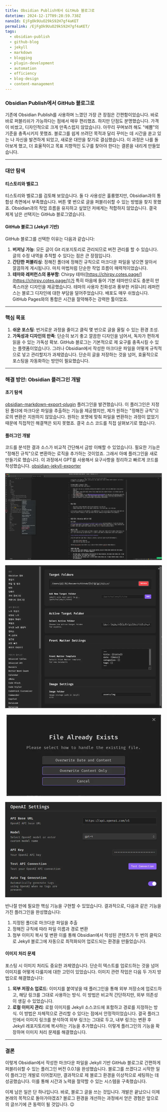 ```yaml
---
title: Obsidian Publish에서 GitHub 블로그로
datetime: 2024-12-17T09:28:59.738Z
nanoId: EjFgOk9UuO29kS92H7gf4aKET
permalink: /EjFgOk9UuO29kS92H7gf4aKET/
tags:
  - obsidian-publish
  - github-blog
  - jekyll
  - markdown
  - blogging
  - plugin-development
  - automation
  - efficiency
  - blog-design
  - content-management
---
```

### Obsidian Publish에서 GitHub 블로그로

기존에 Obsidian Publish를 사용하며 느꼈던 가장 큰 장점은 간편함이었습니다. 바로바로 퍼블리쉬가 가능하다는 점에서 매우 편리했죠. 하지만 단점도 분명했습니다. 가격이 비쌌고, 디자인적으로 크게 만족스럽지 않았습니다. 아무리 꾸며보려 해도 "예쁨"의 기준을 충족시키지 못했죠. 블로그를 쉽게 쓰려던 목적과 달리 꾸미는 데 시간을 쏟고 있는 나 자신을 발견하게 되었고, 새로운 대안을 찾기로 결심했습니다. 이 과정은 나를 돌아보게 했고, 더 효율적이고 목표 지향적인 도구를 찾아야 한다는 결론을 내리게 만들었습니다.

---

### 대안 탐색

#### 티스토리와 벨로그

티스토리와 벨로그를 검토해 보았습니다. 둘 다 사용성은 훌륭했지만, Obsidian과의 통합성 측면에서 부족했습니다. 버튼 몇 번으로 글을 퍼블리쉬할 수 있는 방법을 찾지 못했죠. Obsidian과의 작업 흐름을 유지하고 싶었던 저에게는 적합하지 않았습니다. 결국 제게 남은 선택지는 GitHub 블로그였습니다.

#### GitHub 블로그 (Jekyll 기반)

GitHub 블로그를 선택한 이유는 다음과 같습니다:

1. **버저닝 가능**: 모든 글이 Git 리포지토리로 관리되므로 버전 관리를 할 수 있습니다. 글의 수정 내역을 추적할 수 있다는 점은 큰 장점입니다.
2. **간단한 퍼블리싱**: 정해진 폴더에 정해진 규칙으로 마크다운 파일을 넣으면 알아서 깔끔하게 게시됩니다. 마치 마법처럼 단순한 작업 흐름이 매력적이었습니다.
3. **테마와 레퍼런스의 풍부함**: Chirpy 테마([https://chirpy.cotes.page/](https://chirpy.cotes.page/))가 특히 마음에 들어 기본 테마만으로도 충분히 만족스러운 디자인을 제공했습니다. 테마의 사용자 친화성과 풍부한 커뮤니티 레퍼런스는 블로그 디자인에 대한 부담을 덜어주었습니다. 배포도 매우 쉬웠습니다. GitHub Pages와의 통합은 시간을 절약해주는 강력한 툴이었죠.

---

### 핵심 목표

1. **쉬운 포스팅**: 번거로운 과정을 줄이고 클릭 몇 번으로 글을 올릴 수 있는 환경 조성.
2. **가독성과 디자인의 만족**: 단순히 보기 좋고 깔끔한 디자인을 넘어서, 독자가 편하게 읽을 수 있는 가독성 확보.
   GitHub 블로그는 기본적으로 제 요구를 충족시킬 수 있는 플랫폼이었습니다. 그러나 Obsidian에서 작성한 마크다운 파일을 어떻게 규칙적으로 넣고 관리할지가 과제였습니다. 단순히 글을 저장하는 것을 넘어, 효율적으로 포스팅을 자동화하는 방안이 필요했습니다.

---

### 해결 방안: Obsidian 플러그인 개발

#### 초기 탐색

[obsidian-markdown-export-plugin](https://github.com/bingryan/obsidian-markdown-export-plugin) 플러그인을 발견했습니다. 이 플러그인은 지정된 폴더에 마크다운 파일을 추출하는 기능을 제공했지만, 제가 원하는 "정해진 규칙"으로의 변환은 지원하지 않았습니다. 원하는 포맷에 맞춰 파일을 변환하는 과정이 없었기 때문에 직접적인 해결책은 되지 못했죠. 결국 소스 코드를 직접 살펴보기로 했습니다.

#### 플러그인 개발

코드를 분석한 결과 소스가 비교적 간단해서 금방 이해할 수 있었습니다. 필요한 기능은 "정해진 규칙"으로 변환하는 로직을 추가하는 것이었죠. 그래서 아예 플러그인을 새로 만들기로 했습니다. 이 과정에서 GPT를 사용해서 요구사항을 정리하고 빠르게 코드를 작성했습니다.
[obsidian-jekyll-exporter](https://github.com/Fred-Ko/obsidian-jekyll-exporter)

![](assets/img/pasted-image-20241210200020.webp)


![](assets/img/pasted-image-20241210210713.webp)


![](assets/img/pasted-image-20241211013304.png)


![](assets/img/pasted-image-20241211030549.png)

반나절 만에 필요한 핵심 기능을 구현할 수 있었습니다. 결과적으로, 다음과 같은 기능을 가진 플러그인을 완성했습니다:

1. 지정된 폴더로 마크다운 파일을 추출
2. 정해진 규칙에 따라 파일 이름과 경로 변환
3. 첨부 이미지 복사 및 변환
   이를 통해 Obsidian에서 작성된 콘텐츠가 두 번의 클릭으로 Jekyll 블로그에 자동으로 최적화되어 업로드되는 환경을 만들었습니다.

#### 이미지 처리 문제

포스팅 시 이미지 처리도 중요한 과제였습니다. 단순히 텍스트를 업로드하는 것을 넘어 이미지를 어떻게 다룰지에 대한 고민이 있었습니다. 이미지 관련 작업은 다음 두 가지 방법으로 해결했습니다:

1. **외부 저장소 업로드**: 이미지를 붙여넣을 때 플러그인을 통해 외부 저장소에 업로드하고, 해당 링크를 그대로 사용하는 방식. 이 방법은 비교적 간단하지만, 외부 의존성이 생길 수 있었습니다.
2. **로컬 이미지 관리**: 로컬 이미지를 Jekyll 소스코드에 포함하고 경로를 지정하는 방식. 이 방법은 자체적으로 관리할 수 있다는 점에서 안정적이었습니다.
   결국 플러그인에서 이미지 링크를 분석하여 외부 링크는 그대로 두고, 내부 링크는 변환 후 Jekyll 레포지토리에 복사하는 기능을 추가했습니다. 이렇게 플러그인의 기능을 확장하며 이미지 처리 문제를 해결했습니다.

---

### 결론

이렇게 Obsidian에서 작성한 마크다운 파일을 Jekyll 기반 GitHub 블로그로 간편하게 퍼블리쉬할 수 있는 플러그인 버전 0.0.1을 완성했습니다. 블로그를 쓰겠다고 시작한 일이 플러그인 개발로 이어졌지만, 결과적으로 제 블로그 환경을 이상적으로 세팅하는 데 성공했습니다. 이를 통해 시간과 노력을 절약할 수 있는 시스템을 구축했습니다.

이제 남은 일은 단 하나입니다. 바로, 블로그 글을 쓰는 것입니다. 개발은 끝났으니 이제 본래의 목적으로 돌아가야겠죠? 블로그 환경을 개선하는 과정에서 얻은 경험은 앞으로의 글쓰기에 큰 동력이 될 것입니다. 😉